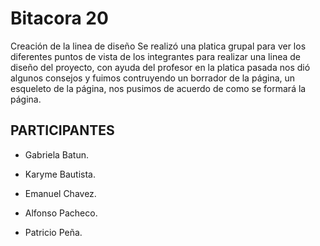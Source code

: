 # Bitacora 20
Creación de la linea de diseño
Se realizó una platica grupal para ver los diferentes puntos de vista de los integrantes para realizar una linea de diseño del proyecto, con ayuda del profesor en la platica pasada nos dió algunos
consejos y fuimos contruyendo un borrador de la página, un esqueleto de la página, nos pusimos de acuerdo de como se formará la página.
## PARTICIPANTES

- Gabriela Batun.

- Karyme Bautista.

- Emanuel Chavez.

- Alfonso Pacheco.

- Patricio Peña.
